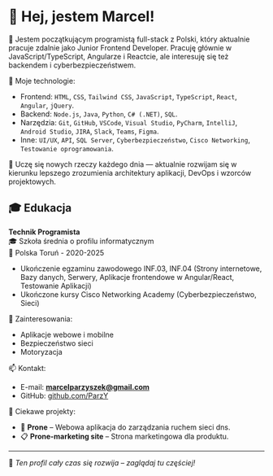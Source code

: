 # 👋 Hej, jestem Marcel!

🚀 Jestem początkującym programistą full-stack z Polski, który aktualnie pracuje zdalnie jako Junior Frontend Developer. Pracuję głównie w JavaScript/TypeScript, Angularze i Reactcie, ale interesuję się też backendem i cyberbezpieczeństwem. 

🔧 Moje technologie:

- Frontend: `HTML`, `CSS`, `Tailwind CSS`, `JavaScript`, `TypeScript`, `React`, `Angular`, `jQuery`.
- Backend: `Node.js`, `Java`, `Python`, `C# (.NET)`, `SQL`.
- Narzędzia: `Git`, `GitHub`, `VSCode`, `Visual Studio`, `PyCharm`, `IntelliJ`, `Android Studio`, `JIRA`, `Slack`, `Teams`, `Figma`.
- Inne: `UI/UX`, `API`, `SQL Server`, `Cyberbezpieczeństwo`, `Cisco Networking`, `Testowanie oprogramowania`.

🌱 Uczę się nowych rzeczy każdego dnia — aktualnie rozwijam się w kierunku lepszego zrozumienia architektury aplikacji, DevOps i wzorców projektowych.

## 🎓 Edukacja

**Technik Programista**  
🎓 Szkoła średnia o profilu informatycznym  
📍 Polska Toruń - 2020-2025
- Ukończenie egzaminu zawodowego INF.03, INF.04 (Strony internetowe, Bazy danych, Serwery, Aplikacje frontendowe w Angular/React, Testowanie Aplikacji)
- Ukończone kursy Cisco Networking Academy (Cyberbezpieczeństwo, Sieci)

🧠 Zainteresowania:
- Aplikacje webowe i mobilne
- Bezpieczeństwo sieci
- Motoryzacja

📫 Kontakt:
- E-mail: **marcelparzyszek@gmail.com**
- GitHub: [github.com/ParzY](https://github.com/ParzY1)

📌 Ciekawe projekty:
- 🧩 **Prone** – Webowa aplikacja do zarządzania ruchem sieci dns.
- 📋 **Prone-marketing site** – Strona marketingowa dla produktu.

---

🔧 *Ten profil cały czas się rozwija – zaglądaj tu częściej!*
